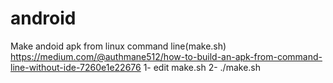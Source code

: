 # android
Make andoid apk from linux command line(make.sh)
https://medium.com/@authmane512/how-to-build-an-apk-from-command-line-without-ide-7260e1e22676
1- edit make.sh
2- ./make.sh
